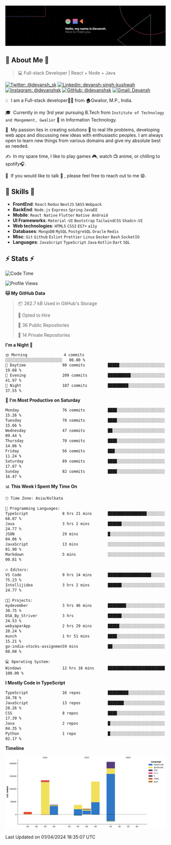 ![Banner](./Devansh%20Singh%20Banner.png)

## 👋 About Me 👋

> 💻 Full-stack Developer | React + Node + Java

[![Twitter: @devansh_sk](https://img.shields.io/twitter/follow/devansh_sk?style=social)](https://twitter.com/devansh_sk)
[![Linkedin: devansh-singh-kushwah](https://img.shields.io/badge/-Devansh%20Singh%20Kushwah-blue?style=flat-square&logo=Linkedin&logoColor=white&link=https://www.linkedin.com/in/devanshsk/)](https://www.linkedin.com/in/devanshsk/)
[![Instagram: @devanshsk](https://img.shields.io/badge/-devanshsk-E4405F?style=flat-square&logo=instagram&logoColor=white)](https://instagram.com/devanshsk)
[![GitHub: @devanshsk](https://img.shields.io/github/followers/devanshsk?label=follow&style=social)](https://github.com/devanshsk)
[![Gmail: Devansh](https://img.shields.io/badge/Gmail-D14836?style=flat-square&logo=gmail&logoColor=white)](mailto:work.devanshsk@gmail.com)

💡 &nbsp;I am a Full-stack developer🧑‍💻 from 🏠Gwalior, M.P., India.

🎓 &nbsp;Currently in my 3rd year pursuing B.Tech from `Institute of Technology and Mangement, Gwalior` 🏫 in Information Technology.

🌱 &nbsp;My passion lies in creating solutions 🚩 to real life problems, developing web apps and discussing new ideas with enthusiastic peoples.
I am always open to learn new things from various domains and give my absolute best as needed.

✍️ &nbsp;In my spare time, I like to play games 🎮, watch 📺 anime, or chilling to spotify🎧.

💬 &nbsp;If you would like to talk 👋 , please feel free to reach out to me 😄.

##  🎉 Skills  🎉
- **FrontEnd**: `React` `Redux` `NextJS` `SASS` `Webpack`
- **BackEnd**: `Node.js` `Express` `Spring` `JavaEE`
- **Mobile**: `React Native` `Flutter` `Native Android`
- **UI Frameworks**: `Material-UI` `Bootstrap` `TailwindCSS` `Shadcn-UI`
- **Web technologies**: `HTML5` `CSS3` `ES7+` `a11y`
- **Databases**: `MongoDB` `MySQL` `PostgreSQL` `Oracle` `Redis`
- **Misc**: `Git` `Github` `Eslint` `Prettier` `Linux` `Docker` `Bash` `SocketIO`
- **Languages**: `JavaScript` `TypeScript` `Java` `Kotlin` `Dart` `SQL`

## ⚡ Stats ⚡
<!--START_SECTION:waka-->
![Code Time](http://img.shields.io/badge/Code%20Time-142%20hrs%2021%20mins-blue)

![Profile Views](http://img.shields.io/badge/Profile%20Views-7-blue)

**🐱 My GitHub Data** 

> 📦 262.7 kB Used in GitHub's Storage 
 > 
> 💼 Opted to Hire
 > 
> 📜 36 Public Repositories 
 > 
> 🔑 14 Private Repositories 
 > 
**I'm a Night 🦉** 

```text
🌞 Morning                4 commits           ░░░░░░░░░░░░░░░░░░░░░░░░░   00.80 % 
🌆 Daytime                98 commits          █████░░░░░░░░░░░░░░░░░░░░   19.68 % 
🌃 Evening                209 commits         ██████████░░░░░░░░░░░░░░░   41.97 % 
🌙 Night                  187 commits         █████████░░░░░░░░░░░░░░░░   37.55 % 
```
📅 **I'm Most Productive on Saturday** 

```text
Monday                   76 commits          ████░░░░░░░░░░░░░░░░░░░░░   15.26 % 
Tuesday                  78 commits          ████░░░░░░░░░░░░░░░░░░░░░   15.66 % 
Wednesday                47 commits          ██░░░░░░░░░░░░░░░░░░░░░░░   09.44 % 
Thursday                 70 commits          ████░░░░░░░░░░░░░░░░░░░░░   14.06 % 
Friday                   56 commits          ███░░░░░░░░░░░░░░░░░░░░░░   11.24 % 
Saturday                 89 commits          ████░░░░░░░░░░░░░░░░░░░░░   17.87 % 
Sunday                   82 commits          ████░░░░░░░░░░░░░░░░░░░░░   16.47 % 
```


📊 **This Week I Spent My Time On** 

```text
🕑︎ Time Zone: Asia/Kolkata

💬 Programming Languages: 
TypeScript               8 hrs 21 mins       █████████████████░░░░░░░░   68.07 % 
Java                     3 hrs 2 mins        ██████░░░░░░░░░░░░░░░░░░░   24.77 % 
JSON                     29 mins             █░░░░░░░░░░░░░░░░░░░░░░░░   04.06 % 
JavaScript               13 mins             ░░░░░░░░░░░░░░░░░░░░░░░░░   01.90 % 
Markdown                 5 mins              ░░░░░░░░░░░░░░░░░░░░░░░░░   00.81 % 

🔥 Editors: 
VS Code                  9 hrs 14 mins       ███████████████████░░░░░░   75.23 % 
Intellijidea             3 hrs 2 mins        ██████░░░░░░░░░░░░░░░░░░░   24.77 % 

🐱‍💻 Projects: 
mydevember               3 hrs 46 mins       ████████░░░░░░░░░░░░░░░░░   30.75 % 
DSA_By_Striver           3 hrs               ██████░░░░░░░░░░░░░░░░░░░   24.53 % 
webyaparApp              2 hrs 29 mins       █████░░░░░░░░░░░░░░░░░░░░   20.24 % 
munch                    1 hr 51 mins        ████░░░░░░░░░░░░░░░░░░░░░   15.21 % 
go-india-stocks-assignmen59 mins             ██░░░░░░░░░░░░░░░░░░░░░░░   08.08 % 

💻 Operating System: 
Windows                  12 hrs 16 mins      █████████████████████████   100.00 % 
```

**I Mostly Code in TypeScript** 

```text
TypeScript               16 repos            █████████░░░░░░░░░░░░░░░░   34.78 % 
JavaScript               13 repos            ███████░░░░░░░░░░░░░░░░░░   28.26 % 
CSS                      8 repos             ████░░░░░░░░░░░░░░░░░░░░░   17.39 % 
Java                     2 repos             █░░░░░░░░░░░░░░░░░░░░░░░░   04.35 % 
Python                   1 repo              █░░░░░░░░░░░░░░░░░░░░░░░░   02.17 % 
```



**Timeline**

![Lines of Code chart](https://raw.githubusercontent.com/DevanshSK/DevanshSK/main/assets/bar_graph.png)


 Last Updated on 01/04/2024 18:35:07 UTC
<!--END_SECTION:waka-->
